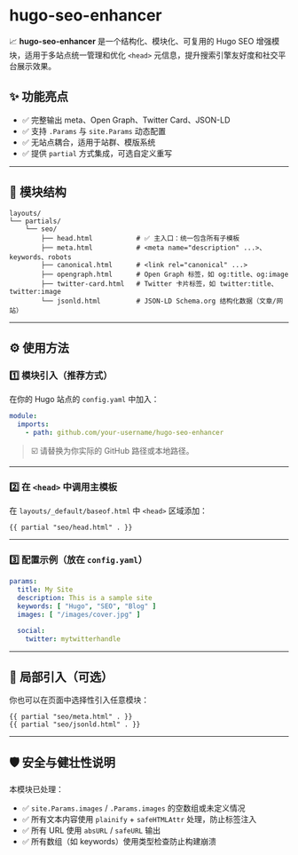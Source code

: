 # hugo-seo-enhancer

📈 **hugo-seo-enhancer** 是一个结构化、模块化、可复用的 Hugo SEO 增强模块，适用于多站点统一管理和优化 `<head>` 元信息，提升搜索引擎友好度和社交平台展示效果。

## ✨ 功能亮点

- ✅ 完整输出 meta、Open Graph、Twitter Card、JSON-LD
- ✅ 支持 `.Params` 与 `site.Params` 动态配置
- ✅ 无站点耦合，适用于站群、模版系统
- ✅ 提供 `partial` 方式集成，可选自定义重写

---

## 📂 模块结构

```text
layouts/
└── partials/
    └── seo/
        ├── head.html           # ✅ 主入口：统一包含所有子模板
        ├── meta.html           # <meta name="description" ...>、keywords、robots
        ├── canonical.html      # <link rel="canonical" ...>
        ├── opengraph.html      # Open Graph 标签，如 og:title、og:image
        ├── twitter-card.html   # Twitter 卡片标签，如 twitter:title、twitter:image
        └── jsonld.html         # JSON-LD Schema.org 结构化数据（文章/网站）
````

---

## ⚙️ 使用方法

### 1️⃣ 模块引入（推荐方式）

在你的 Hugo 站点的 `config.yaml` 中加入：

```yaml
module:
  imports:
    - path: github.com/your-username/hugo-seo-enhancer
```

> ☑️ 请替换为你实际的 GitHub 路径或本地路径。

---

### 2️⃣ 在 `<head>` 中调用主模板

在 `layouts/_default/baseof.html` 中 `<head>` 区域添加：

```gohtml
{{ partial "seo/head.html" . }}
```

---

### 3️⃣ 配置示例（放在 `config.yaml`）

```yaml
params:
  title: My Site
  description: This is a sample site
  keywords: [ "Hugo", "SEO", "Blog" ]
  images: [ "/images/cover.jpg" ]

  social:
    twitter: mytwitterhandle
```

---

## 🧪 局部引入（可选）

你也可以在页面中选择性引入任意模块：

```gohtml
{{ partial "seo/meta.html" . }}
{{ partial "seo/jsonld.html" . }}
```

---

## 🛡 安全与健壮性说明

本模块已处理：

* ✅ `site.Params.images` / `.Params.images` 的空数组或未定义情况
* ✅ 所有文本内容使用 `plainify` + `safeHTMLAttr` 处理，防止标签注入
* ✅ 所有 URL 使用 `absURL` / `safeURL` 输出
* ✅ 所有数组（如 keywords）使用类型检查防止构建崩溃
